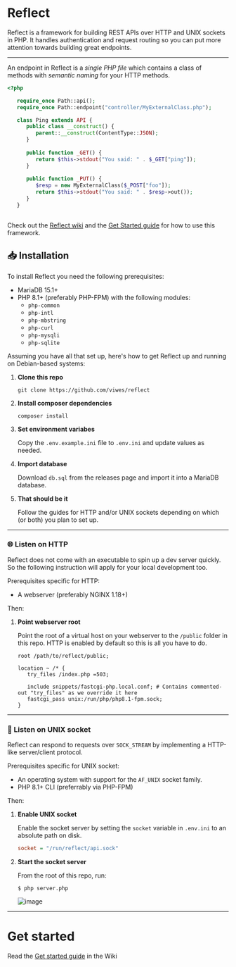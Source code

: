 # Reflect

Reflect is a framework for building REST APIs over HTTP and UNIX sockets in PHP. 
It handles authentication and request routing so you can put more attention towards building great endpoints.

---

An endpoint in Reflect is a *single PHP file* which contains a class of methods with *semantic naming* for your HTTP methods.

```php
<?php

   require_once Path::api();
   require_once Path::endpoint("controller/MyExternalClass.php");

   class Ping extends API {
      public class __construct() {
         parent::__construct(ContentType::JSON);
      }
      
      public function _GET() {
         return $this->stdout("You said: " . $_GET["ping"]);
      }
      
      public function _PUT() {
         $resp = new MyExternalClass($_POST["foo"]);
         return $this->stdout("You said: " . $resp->out());
      }
   }
   
```

Check out the [Reflect wiki](https://github.com/VictorWesterlund/reflect/wiki) and the [Get Started guide](https://github.com/VictorWesterlund/reflect/wiki/Get-Started) for how to use this framework.

## 📥 Installation

To install Reflect you need the following prerequisites:

* MariaDB 15.1+
* PHP 8.1+ (preferably PHP-FPM) with the following modules:
   - `php-common`
   - `php-intl`
   - `php-mbstring`
   - `php-curl`
   - `php-mysqli`
   - `php-sqlite`
   
Assuming you have all that set up, here's how to get Reflect up and running on Debian-based systems:

1. **Clone this repo**

   ```
   git clone https://github.com/viwes/reflect
   ``` 

2. **Install composer dependencies**

   ```
   composer install
   ```
   
3. **Set environment variabes**
   
   Copy the `.env.example.ini` file to `.env.ini` and update values as needed.
   
4. **Import database**

   Download `db.sql` from the releases page and import it into a MariaDB database.
   
5. **That should be it**

   Follow the guides for HTTP and/or UNIX sockets depending on which (or both) you plan to set up.
   
---
   
### 🌐 Listen on HTTP

Reflect does not come with an executable to spin up a dev server quickly. So the following instruction will apply for your local development too.

Prerequisites specific for HTTP:
* A webserver (preferably NGINX 1.18+)

Then:
   
1. **Point webserver root**

   Point the root of a virtual host on your webserver to the `/public` folder in this repo. HTTP is enabled by default so this is all you have to do.
  
   ```nginx
   root /path/to/reflect/public;
 
   location ~ /* {
      try_files /index.php =503;
 
      include snippets/fastcgi-php.local.conf; # Contains commented-out "try_files" as we override it here
      fastcgi_pass unix:/run/php/php8.1-fpm.sock;
   } 
   ```

---

### 🐧 Listen on UNIX socket

Reflect can respond to requests over `SOCK_STREAM` by implementing a HTTP-like server/client protocol.

Prerequisites specific for UNIX socket:

* An operating system with support for the `AF_UNIX` socket family.
* PHP 8.1+ CLI (preferrably via PHP-FPM)

Then:

1. **Enable UNIX socket**

   Enable the socket server by setting the `socket` variable in `.env.ini` to an absolute path on disk.
   
   ```ini
   socket = "/run/reflect/api.sock"
   ```
   
2. **Start the socket server**

   From the root of this repo, run:
   ```
   $ php server.php
   ```
   ![image](https://user-images.githubusercontent.com/35688133/201733771-1801be4f-de78-4b10-a819-71a5d4252b92.png)

---

# Get started

Read the [Get started guide](https://github.com/VictorWesterlund/reflect/wiki/Get-Started) in the Wiki
